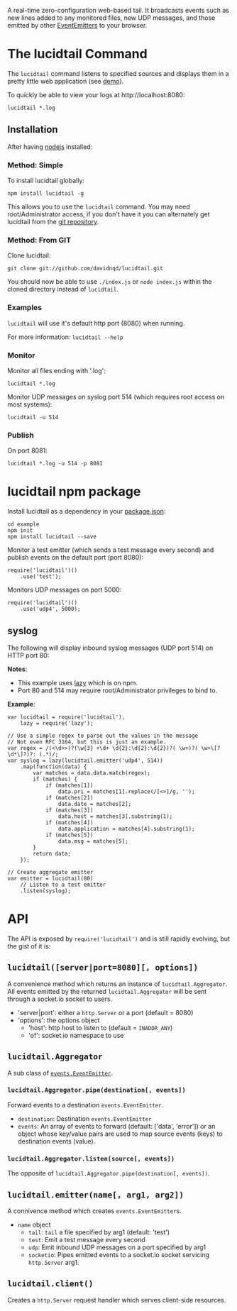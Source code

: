 A real-time zero-configuration web-based tail. It broadcasts events such as
new lines added to any monitored files, new UDP messages, and those emitted by other
[EventEmitters](http://nodejs.org/api/events.html#events_class_events_eventemitter)
to your browser.

The lucidtail Command
===================

The `lucidtail` command listens to specified sources and displays them in a pretty little
web application (see [demo](http://lucidtail.herokuapp.com/)).

To quickly be able to view your logs at http://localhost:8080:

	lucidtail *.log

Installation
------------

After having [nodejs](http://nodejs.org/download/) installed:

### Method: Simple

To install lucidtail globally:

	npm install lucidtail -g

This allows you to use the `lucidtail` command. You may need root/Administrator access, if
you don't have it you can alternately get lucidtail from the [git repository](#from-git).

### Method: From GIT

Clone lucidtail:

	git clone git://github.com/davidnqd/lucidtail.git

You should now be able to use `./index.js` or `node index.js` within the cloned directory
instead of `lucidtail`.

### Examples

`lucidtail` will use it's default http port (8080) when running.

For more information: `lucidtail --help`

### Monitor

Monitor all files ending with '.log':

	lucidtail *.log

Monitor UDP messages on syslog port 514 (which requires root access on most systems):

	lucidtail -u 514

### Publish

On port 8081:

	lucidtail *.log -u 514 -p 8081

lucidtail npm package
=====================

Install lucidtail as a dependency in your [package.json]():

	cd example
	npm init
	npm install lucidtail --save

Monitor a test emitter (which sends a test message every second) and publish events
on the default port (port 8080):

	require('lucidtail')()
		.use('test');

Monitors UDP messages on port 5000:

	require('lucidtail')()
		.use('udp4', 5000);

syslog
------

The following will display inbound syslog messages (UDP port 514) on HTTP port 80:

**Notes**:

 * This example uses [lazy](https://npmjs.org/package/lazy) which is on npm.
 * Port 80 and 514 may require root/Administrator privileges to bind to.

**Example**:

	var lucidtail = require('lucidtail'),
		lazy = require('lazy');

	// Use a simple regex to parse out the values in the message
	// Not even RFC 3164, but this is just an example.
	var regex = /(<\d+>)?(\w{3} +\d+ \d{2}:\d{2}:\d{2})?( \w+)?( \w+\[?\d*\]?)?: (.*)/;
	var syslog = lazy(lucidtail.emitter('udp4', 514))
		.map(function(data) {
			var matches = data.data.match(regex);
			if (matches) {
				if (matches[1])
					data.pri = matches[1].replace(/[<>]/g, '');
				if (matches[2])
					data.date = matches[2];
				if (matches[3])
					data.host = matches[3].substring(1);
				if (matches[4])
					data.application = matches[4].substring(1);
				if (matches[5])
					data.msg = matches[5];
			}
			return data;
		});

	// Create aggregate emitter
	var emitter = lucidtail(80)
		// Listen to a test emitter
		.listen(syslog);

API
===

The API is exposed by `require('lucidtail')` and is still rapidly evolving, but the gist
of it is:

## `lucidtail([server|port=8080][, options])`

A convenience method which returns an instance of `lucidtail.Aggregator`. All events
emitted by the returned `lucidtail.Aggregator` will be sent through a socket.io socket to 
users.

 * 'server|port': either a `http.Server` or a port (default = 8080)
 * 'options': the options object
	* 'host': http host to listen to (default = `INADDR_ANY`)
	* 'of': socket.io namespace to use

## `lucidtail.Aggregator`

A sub class of [`events.EventEmitter`](http://nodejs.org/api/events.html#events_class_events_eventemitter).

### `lucidtail.Aggregator.pipe(destination[, events])`

Forward events to a destination `events.EventEmitter`.

 * `destination`: Destination `events.EventEmitter`
 * `events`: An array of events to forward (default: ['data', 'error']) or an object whose
 key/value pairs are used to map source events (keys) to destination events (value).

### `lucidtail.Aggregator.listen(source[, events])`

The opposite of `lucidtail.Aggregator.pipe(destination[, events])`.

## `lucidtail.emitter(name[, arg1, arg2])`

A connivence method which creates `events.EventEmitter`s.

 * `name` object
	* `tail`: `tail` a file specified by arg1 (default: 'test')
	* `test`: Emit a test message every second
	* `udp`: Emit inbound UDP messages on a port specified by arg1
	* `socketio`: Pipes emitted events to a socket.io socket servicing `http.Server` arg1.

## `lucidtail.client()`

Creates a `http.Server` request handler which serves client-side resources.
